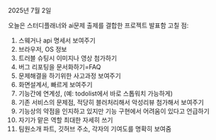 2025년 7월 2일

오늘은 스터디플래너와 ai문제 출제를 결합한 프로젝트 발표함
고칠 점:
1. 스웨거나 api 명세서 보여주기
2. 브라우저, OS 정보
3. 트러블 슈팅시 이미지나 영상 첨가하기
4. 버그 리포팅을 문서화하기=FAQ
5. 문제해결을 하기위한 사고과정 보여주기
6. 화면설계서, 빠르게 보여주기
7. 기능간에 연계성, (예: todolist에서 바로 스톱워치 가능하게)
8. 기존 서비스의 문제점, 적당히 블러처리해서 악성리뷰 첨가해서 보여주기
9. 기능상의 약점을 인지하고 있지만 기능 구현에서 어려움이 있다고 언급하기
10. 자기가 맡은 역할 최대한 자세히 쓰기
11. 팀원소개 파트, 깃허브 주소, 각자의 기여도를 명확히 보여줌
